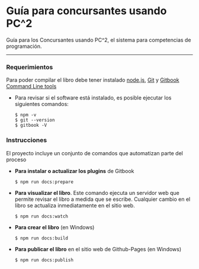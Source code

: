 # Guía para concursantes usando PC^2

Guía para los Concursantes usando PC^2, el sistema para competencias de programación.

---

### Requerimientos

Para poder compilar el libro debe tener instalado [node.js](https://nodejs.org), [Git]((https://git-scm.com/downloads)) y [Gitbook Command Line tools](https://github.com/GitbookIO/gitbook-cli)

- Para revisar si el software está instalado, es posible ejecutar los siguientes comandos:
    ```
    $ npm -v
    $ git --version
    $ gitbook -V
    ```

### Instrucciones

El proyecto incluye un conjunto de comandos que automatizan parte del proceso

- **Para instalar o actualizar los plugins** de Gitbook

  ```
  $ npm run docs:prepare
  ```

- **Para visualizar el libro**.
    Este comando ejecuta un servidor web que permite revisar el libro a medida que se escribe.
    Cualquier cambio en el libro se actualiza inmediatamente en el sitio web.

  ```
  $ npm run docs:watch
  ```

- **Para crear el libro** (en Windows)

  ```
  $ npm run docs:build
  ```

- **Para publicar el libro** en el sitio web de Github-Pages (en Windows)

  ```
  $ npm run docs:publish
  ```
